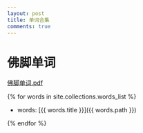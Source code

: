 ```yaml
---
layout: post
title: 单词合集
comments: true
---
```


# 佛脚单词

[佛脚单词.pdf](/attachment/佛脚单词.pdf)


{% for words in site.collections.words_list %}

* words: [{{ words.title }}]({{ words.path }})

{% endfor %}

